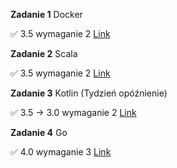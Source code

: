 **Zadanie 1** Docker

:white_check_mark: 3.5 wymaganie 2 [Link](https://github.com/damianbarszcz/ebiznes/tree/main/zadanie-1)


**Zadanie 2** Scala

:white_check_mark: 3.5 wymaganie 2 [Link](https://github.com/damianbarszcz/ebiznes/tree/main/zadanie-2)

**Zadanie 3** Kotlin (Tydzień opóźnienie)

:white_check_mark: 3.5 -> 3.0 wymaganie 2 [Link](https://github.com/damianbarszcz/ebiznes/tree/main/zadanie-3) 

**Zadanie 4** Go

:white_check_mark: 4.0 wymaganie 3 [Link](https://github.com/damianbarszcz/ebiznes/tree/main/zadanie-4)


